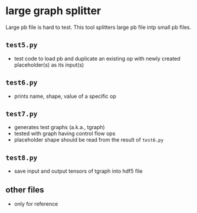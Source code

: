 # large graph splitter

Large pb file is hard to test.
This tool splitters large pb file intp small pb files.

## `test5.py`
- test code to load pb and duplicate an existing op with newly created placeholder(s) as its input(s)

## `test6.py`
- prints name, shape, value of a specific op

## `test7.py`
- generates test graphs (a.k.a., tgraph)
- tested with graph having control flow ops
- placeholder shape should be read from the result of `test6.py`

## `test8.py`
- save input and output tensors of tgraph into hdf5 file

## other files
- only for reference
